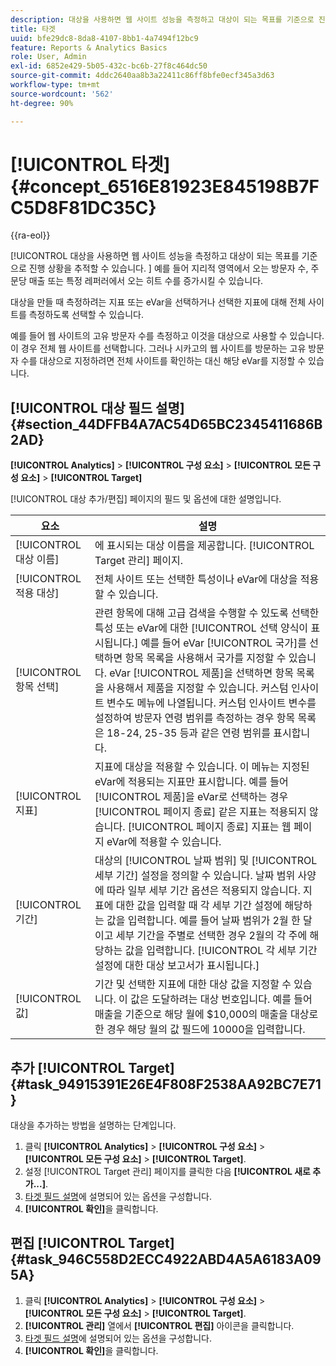 ```yaml
---
description: 대상을 사용하면 웹 사이트 성능을 측정하고 대상이 되는 목표를 기준으로 진행 상황을 추적할 수 있습니다. 예를 들어 지리적 영역에서 오는 방문자 수, 주문당 매출 또는 특정 레퍼러에서 오는 히트 수를 증가시킬 수 있습니다.
title: 타겟
uuid: bfe29dc8-8da8-4107-8bb1-4a7494f12bc9
feature: Reports & Analytics Basics
role: User, Admin
exl-id: 6852e429-5b05-432c-bc6b-27f8c464dc50
source-git-commit: 4ddc2640aa8b3a22411c86ff8bfe0ecf345a3d63
workflow-type: tm+mt
source-wordcount: '562'
ht-degree: 90%

---
```


# [!UICONTROL 타겟] {#concept_6516E81923E845198B7FC5D8F81DC35C}

{{ra-eol}}

[!UICONTROL 대상을 사용하면 웹 사이트 성능을 측정하고 대상이 되는 목표를 기준으로 진행 상황을 추적할 수 있습니다. ] 예를 들어 지리적 영역에서 오는 방문자 수, 주문당 매출 또는 특정 레퍼러에서 오는 히트 수를 증가시킬 수 있습니다.

대상을 만들 때 측정하려는 지표 또는 eVar을 선택하거나 선택한 지표에 대해 전체 사이트를 측정하도록 선택할 수 있습니다.

예를 들어 웹 사이트의 고유 방문자 수를 측정하고 이것을 대상으로 사용할 수 있습니다. 이 경우 전체 웹 사이트를 선택합니다. 그러나 시카고의 웹 사이트를 방문하는 고유 방문자 수를 대상으로 지정하려면 전체 사이트를 확인하는 대신 해당 eVar를 지정할 수 있습니다.

## [!UICONTROL 대상 필드 설명] {#section_44DFFB4A7AC54D65BC2345411686B2AD}

**[!UICONTROL Analytics]** > **[!UICONTROL 구성 요소]** > **[!UICONTROL 모든 구성 요소]** > **[!UICONTROL Target]**

[!UICONTROL 대상 추가/편집] 페이지의 필드 및 옵션에 대한 설명입니다.

| 요소 | 설명 |
| --- | --- |
| [!UICONTROL 대상 이름] | 에 표시되는 대상 이름을 제공합니다. [!UICONTROL Target 관리] 페이지. |
| [!UICONTROL 적용 대상] | 전체 사이트 또는 선택한 특성이나 eVar에 대상을 적용할 수 있습니다. |
| [!UICONTROL 항목 선택] | 관련 항목에 대해 고급 검색을 수행할 수 있도록 선택한 특성 또는 eVar에 대한 [!UICONTROL 선택 양식이 표시됩니다.] 예를 들어 eVar [!UICONTROL 국가]를 선택하면 항목 목록을 사용해서 국가를 지정할 수 있습니다. eVar [!UICONTROL 제품]을 선택하면 항목 목록을 사용해서 제품을 지정할 수 있습니다. 커스텀 인사이트 변수도 메뉴에 나열됩니다. 커스텀 인사이트 변수를 설정하여 방문자 연령 범위를 측정하는 경우 항목 목록은 18-24, 25-35 등과 같은 연령 범위를 표시합니다. |
| [!UICONTROL 지표] | 지표에 대상을 적용할 수 있습니다. 이 메뉴는 지정된 eVar에 적용되는 지표만 표시합니다. 예를 들어 [!UICONTROL 제품]을 eVar로 선택하는 경우 [!UICONTROL 페이지 종료] 같은 지표는 적용되지 않습니다. [!UICONTROL 페이지 종료] 지표는 웹 페이지 eVar에 적용할 수 있습니다. |
| [!UICONTROL 기간] | 대상의 [!UICONTROL 날짜 범위] 및 [!UICONTROL 세부 기간] 설정을 정의할 수 있습니다. 날짜 범위 사양에 따라 일부 세부 기간 옵션은 적용되지 않습니다. 지표에 대한 값을 입력할 때 각 세부 기간 설정에 해당하는 값을 입력합니다. 예를 들어 날짜 범위가 2월 한 달이고 세부 기간을 주별로 선택한 경우 2월의 각 주에 해당하는 값을 입력합니다. [!UICONTROL 각 세부 기간 설정에 대한 대상 보고서가 표시됩니다.] |
| [!UICONTROL 값] | 기간 및 선택한 지표에 대한 대상 값을 지정할 수 있습니다. 이 값은 도달하려는 대상 번호입니다. 예를 들어 매출을 기준으로 해당 월에 $10,000의 매출을 대상로 한 경우 해당 월의 값 필드에 10000을 입력합니다. |

## 추가 [!UICONTROL Target] {#task_94915391E26E4F808F2538AA92BC7E71}

대상을 추가하는 방법을 설명하는 단계입니다.

1. 클릭 **[!UICONTROL Analytics]** > **[!UICONTROL 구성 요소]** > **[!UICONTROL 모든 구성 요소]** > **[!UICONTROL Target]**.
1. 설정 [!UICONTROL Target 관리] 페이지를 클릭한 다음 **[!UICONTROL 새로 추가...]**.
1. [타겟 필드 설명](/help/analyze/reports-analytics/targets.md#section_44DFFB4A7AC54D65BC2345411686B2AD)에 설명되어 있는 옵션을 구성합니다.
1. **[!UICONTROL 확인]**&#x200B;을 클릭합니다.

## 편집 [!UICONTROL Target] {#task_946C558D2ECC4922ABD4A5A6183A095A}

1. 클릭 **[!UICONTROL Analytics]** > **[!UICONTROL 구성 요소]** > **[!UICONTROL 모든 구성 요소]** > **[!UICONTROL Target]**.
1. **[!UICONTROL 관리]** 열에서 **[!UICONTROL 편집]** 아이콘을 클릭합니다.
1. [타겟 필드 설명](/help/analyze/reports-analytics/targets.md#section_44DFFB4A7AC54D65BC2345411686B2AD)에 설명되어 있는 옵션을 구성합니다.
1. **[!UICONTROL 확인]**&#x200B;을 클릭합니다.
